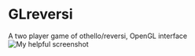 # GLreversi
A two player game of othello/reversi, OpenGL interface
![My helpful screenshot]({{https://asciineuron.github.io/GLreversi/}}/images/board.png)
